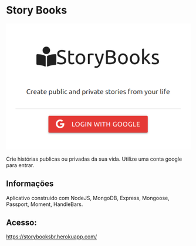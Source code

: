# Story Books

![](https://github.com/nortonlui/storybooks/blob/main/storybook.png)

Crie histórias publicas ou privadas da sua vida. Utilize uma conta google para entrar.

## Informações

Aplicativo construido com NodeJS, MongoDB, Express, Mongoose, Passport, Moment, HandleBars.

## Acesso:

https://storybooksbr.herokuapp.com/
